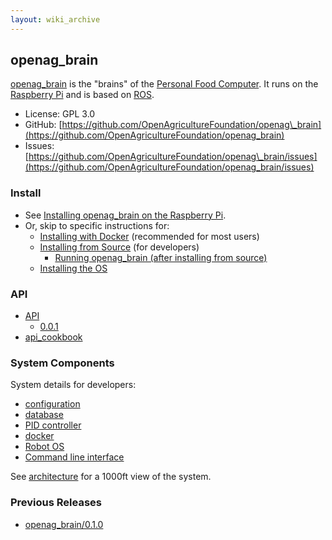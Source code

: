 ```yaml
---
layout: wiki_archive
---
```


## openag\_brain

[openag\_brain](https://github.com/OpenAgricultureFoundation/openag_brain) is the
"brains" of the [Personal Food Computer](personal_food_computers.md). It
runs on the [Raspberry Pi](/Raspberry%20Pi) and is based on [ROS](/ROS).

  - License: GPL 3.0
  - GitHub:
    [https://github.com/OpenAgricultureFoundation/openag\_brain](https://github.com/OpenAgricultureFoundation/openag_brain)
  - Issues:
    [https://github.com/OpenAgricultureFoundation/openag\_brain/issues](https://github.com/OpenAgricultureFoundation/openag_brain/issues)

### Install

  - See [Installing openag\_brain on the Raspberry
    Pi](openag_brain/installing.md).
  - Or, skip to specific instructions for:
      - [Installing with
        Docker](openag_brain/installing/installing_with_docker.md)
        (recommended for most users)
      - [Installing from
        Source](openag_brain/installing/installing_globally.md) (for
        developers)
          - [Running openag\_brain (after installing from
            source)](openag_brain/running_openag_brain.md)
      - [Installing the
        OS](openag_brain/installing/installing_the_os.md)

### API

  - [API](openag_brain/api.md)
      - [0.0.1](openag_brain/api/0.0.1.md)
  - [api\_cookbook](openag_brain/api_cookbook.md)

### System Components

System details for developers:

  - [configuration](/openag_brain/configuration)
  - [database](openag_brain/database.md)
  - [PID controller](/openag_brain/pid)
  - [docker](docker)
  - [Robot OS](/openag_brain/ros)
  - [Command line interface](/openag_brain/cli)

See [architecture](food_computer_2/architecture.md) for a 1000ft view of
the system.

### Previous Releases

  - [openag_brain/0.1.0](openag_brain/0.1.0/index.md)
